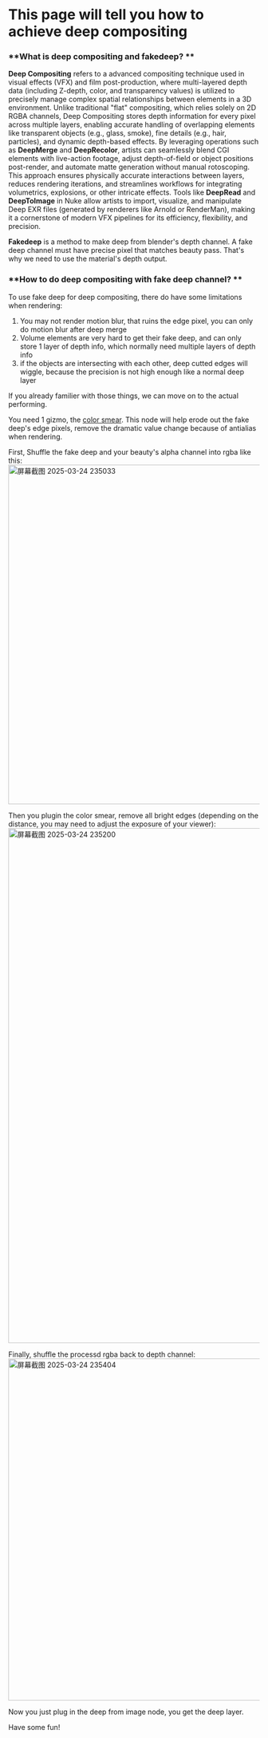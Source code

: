 # This page will tell you how to achieve deep compositing

### **What is deep compositing and fakedeep? **

**Deep Compositing** refers to a advanced compositing technique used in visual effects (VFX) and film post-production, where multi-layered depth data (including Z-depth, color, and transparency values) is utilized to precisely manage complex spatial relationships between elements in a 3D environment. Unlike traditional "flat" compositing, which relies solely on 2D RGBA channels, Deep Compositing stores depth information for every pixel across multiple layers, enabling accurate handling of overlapping elements like transparent objects (e.g., glass, smoke), fine details (e.g., hair, particles), and dynamic depth-based effects. By leveraging operations such as **DeepMerge** and **DeepRecolor**, artists can seamlessly blend CGI elements with live-action footage, adjust depth-of-field or object positions post-render, and automate matte generation without manual rotoscoping. This approach ensures physically accurate interactions between layers, reduces rendering iterations, and streamlines workflows for integrating volumetrics, explosions, or other intricate effects. Tools like **DeepRead** and **DeepToImage** in Nuke allow artists to import, visualize, and manipulate Deep EXR files (generated by renderers like Arnold or RenderMan), making it a cornerstone of modern VFX pipelines for its efficiency, flexibility, and precision.

**Fakedeep** is a method to make deep from blender's depth channel. A fake deep channel must have precise pixel that matches beauty pass. That's why we need to use the material's depth output.

### **How to do deep compositing with fake deep channel? **

To use fake deep for deep compositing, there do have some limitations when rendering: 

1. You may not render motion blur, that ruins the edge pixel, you can only do motion blur after deep merge
2. Volume elements are very hard to get their fake deep, and can only store 1 layer of depth info, which normally need multiple layers of depth info
3. if the objects are intersecting with each other, deep cutted edges will wiggle, because the precision is not high enough like a normal deep layer

If you already familier with those things, we can move on to the actual performing.

You need 1 gizmo, the [color smear](https://github.com/RichFrazer/colour-smear-for-Nuke/blob/master/colour-smear.nk). This node will help erode out the fake deep's edge pixels, remove the dramatic value change because of antialias when rendering. 

First, Shuffle the fake deep and your beauty's alpha channel into rgba like this:
<img width="681" alt="屏幕截图 2025-03-24 235033" src="https://github.com/user-attachments/assets/cabc27ab-516c-4aee-b38c-a46d9132cdff" />

Then you plugin the color smear, remove all bright edges (depending on the distance, you may need to adjust the exposure of your viewer):
<img width="1033" alt="屏幕截图 2025-03-24 235200" src="https://github.com/user-attachments/assets/7713194e-3547-4e4f-8de3-337ff1e989ed" />

Finally, shuffle the processd rgba back to depth channel:
<img width="686" alt="屏幕截图 2025-03-24 235404" src="https://github.com/user-attachments/assets/249b9baa-0936-4c98-b2df-18ed31fc60ed" />

Now you just plug in the deep from image node, you get the deep layer. 

Have some fun!
